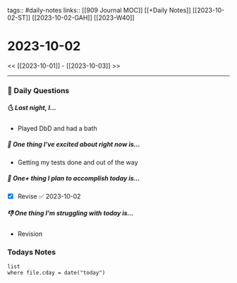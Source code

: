 tags:: #daily-notes 
links:: [[909 Journal MOC]] [[+Daily Notes]] [[2023-10-02-ST]] [[2023-10-02-GAH]] [[2023-W40]]
# 2023-10-02

<< [[2023-10-01]] - [[2023-10-03]] >>

---
### 📅 Daily Questions
##### 🌜 Last night, I...
- Played DbD and had a bath

##### 🙌 One thing I've excited about right now is...
- Getting my tests done and out of the way

##### 🚀 One+ thing I plan to accomplish today is...
- [x] Revise ✅ 2023-10-02

##### 👎 One thing I'm struggling with today is...
- Revision

### Todays Notes
```dataview
list 
where file.cday = date("today")
```